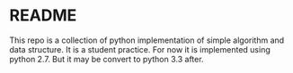 README
======
This repo is a collection of python implementation of simple algorithm and data structure. It is a student practice.
For now it is implemented using python 2.7. But it may be convert to python
3.3 after.
